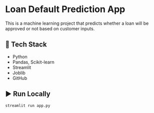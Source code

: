 # Loan Default Prediction App

This is a machine learning project that predicts whether a loan will be approved or not based on customer inputs.

## 🔧 Tech Stack
- Python
- Pandas, Scikit-learn
- Streamlit
- Joblib
- GitHub

## ▶️ Run Locally
```bash
streamlit run app.py
